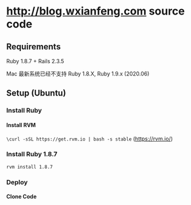 http://blog.wxianfeng.com source code
====

## Requirements
Ruby 1.8.7 + Rails 2.3.5

Mac 最新系统已经不支持 Ruby 1.8.X, Ruby 1.9.x (2020.06)

## Setup (Ubuntu)
### Install Ruby
#### Install RVM
`\curl -sSL https://get.rvm.io | bash -s stable` (https://rvm.io/)

### Install Ruby 1.8.7
`rvm install 1.8.7`

### Deploy
#### Clone Code



